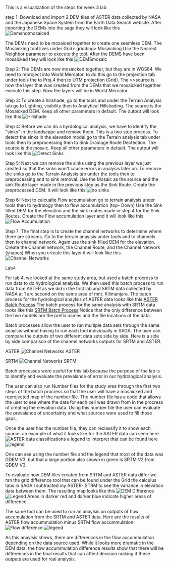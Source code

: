 This is a visualization of the steps for week 3 lab

step 1: 
Download and import 2 DEM tiles of ASTER data collected by NASA and the Japanese Space System from the Earth Data Search website. After importing the DEMs into the saga they will look like this ![Demsnotmosaiced](DEMfilesASTER.png)

The DEMs need to be mosaiced together to create one seemless DEM. The Mosaicking tool lives under Grid> gridding> Mosaicking
Use the Nearest Neighbor parameter to execute the tool.
After the DEMS have been mosaicked they will look like this ![DEMSmosaic](Batch0ASTERmosaic.png)

Step 2:
The DEMs are now mosaicked together, but they are in WGS84. We need to reproject into World Mercator.
to do this go to the projection tab under tools the to Proj.4 then to UTM projection (Grid). 
The >>source is now the layer that was created from the DEMs that we mosaicked together.
execute this step. Now the layers will be in World Mercator. 

Step 3: 
To create a hillshade, go to the tools and under the Terrain Analysis tab go to Lighting, visibility then to Analytical 
Hillshading. The source is the Mosaicked DEM. Keep all other parameters in default. The output will look like this ![Hillshade](hillshadeASTER.png)

Step 4: 
 Before we can do a hyrdological analysis, we have to identify the "sinks" in the landscape and remove them. This is a two step process. To detect the sinks in the elevation model go to the Terrain analysis tab under tools then to preprocessing then 
to Sink Drainage Route Dectection. The source is the mosaic. Keep all other parameters in default. The output will look like this ![Detect Sinks](sinkrouteASTER.png)

Step 5: 
Next we can remove the sinks using the previous layer we just created so that the sinks won't cause errors in analysis later on. 
To remove the sinks go to the Terrain Analysis tab under the tools then to preprocessing and to sink removal. 
Use the Mosaic as the source and the sink Route layer made in the previous step as the Sink Route. 
Create the preprocessed DEM. It will look like this ![no sinks](nosinksASTER.png)

Step 6: 
Next to calcualte Flow accumulation go to terrain analysis under tools then to hydrology then to flow accumulation (top- Down)
Use the Sink filled DEM for the elevation and the sink routes made in step 4 for the Sink Routes. 
Create the Flow accumulation layer and it will look like this ![Flow Accumulation](FlowaccumulationASTER.png)

Step 7: 
The final step is to create the channel networks to determine where there are streams. 
Go to the terrain anaylsis under tools and to channels then to channel network. 
Again use the sink filled DEM for the elevation. Create the Channel network, the Channel Route, and the Channel Network (shapes)
When you crteate this layer it will look like this. ![Channel Networks](channelnetworkASTER.png)


Lab4 

For lab 4, we looked at the same study area, but used a batch procress to run data to do hydrological analysis. We then used this batch 
process to run data from ASTER as we did in the first lab and SRTM data collected by NASA at 1 arc second on the same area of mnt. 
Kilimanjaro. 
The batch process for the hydrological anaylsis of ASTER data looks like this [ASTER Batch Process](mosaic_utmproj_hillshade_sinks_sinkremoval_flowaccumulation_Channelnetworks.bat)
The batch process for the same analysis with SRTM data looks like this [SRTM Batch Process](Mosaic_UTMproj_hillshade_sinks_sinkremoval_flowAcc_Channels_SRTM.bat)
Notice that the only difference between the two models are the prefix names and the file locations of the data. 

Batch processes allow the user to run multiple data sets through the same anaylsis without having to run each tool individually in SAGA.
The user can compare the outputs of two different data sets side by side. Here is a side by side comparison of the channel networks outputs for SRTM and ASTER. 

ASTER
![Channel Networks ASTER](Batch1ASTERChannelntwrk.png)


SRTM
![Channel Networks SRTM](Batch2realSRTMchannelntwrk.png)

Batch processes were useful for this lab because the purpose of the lab is to identify and evaluate the prevalance of error in our 
hydrological analysis. 

The user can also run Number files for the study area through the first two steps of the batch procress so that the user will have a 
mosaicked and reprojected map of the number file. The number file has a code that allows the user to see where the data for each cell 
was drawn from in the procress of creating the elevation data.  Using this number file the user can evaluate the prevalance of 
uncertainty and what sources were used to fill those gaps. 

Once the user has the number file, they can reclassify it to show each source. an example of what it looks like for the ASTER data can seen here 
![ASTER data classifications](ASTERNUMfile.png)
a legend to interpret that can be found here ![legend](ASTERNUMfile_legend.png)

One can see using the number file and the legend that most of the data was GDEM V3, but that a large portion also shown in green is SRTM V2 from GDEM V3.

To evaluate how DEM files created from SRTM and ASTER data differ we ran the grid difference tool that can be found under the Grid the calculus tabs in SAGA.I subtracted my ASTER- STRM to see the variance in elevation data between them. The resulting map looks like this ![DEM Difference](DiffMosaicASTERminusSRTM.png) ![Legend](DiffMosaicASTERminusSRTM_legend.png) Areas in darker red and darker blue indicate higher areas of difference. 

The same tool can be used to run an anaylsis on outputs of flow accumulation from the SRTM and ASTER data. 
Here are the results of ASTER flow accummulation minus SRTM flow accummulation ![Flow difference](diffflowaccASTERminusSRTM.png)
![legend](diffflowaccASTERminusSRTM_legend.png) 

As this anaylsis shows, there are differences in the flow accummulation depending on the data source used. While it looks more dramatic 
in the DEM data. the flow accummulation difference results show that there will be differences in the final results that can affect 
decision making if these outputs are used for real analysis.
